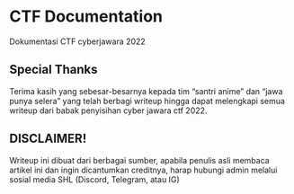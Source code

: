 # CTF Documentation
Dokumentasi CTF cyberjawara 2022

## Special Thanks

Terima kasih yang sebesar-besarnya kepada tim “santri anime” dan “jawa punya selera” yang telah berbagi writeup hingga dapat melengkapi semua writeup dari babak penyisihan cyber jawara ctf 2022.

## DISCLAIMER!

Writeup ini dibuat dari berbagai sumber, apabila penulis asli membaca artikel ini dan ingin dicantumkan creditnya, harap hubungi admin melalui sosial media SHL (Discord, Telegram, atau IG)
